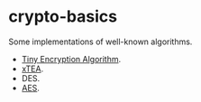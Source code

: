 # crypto-basics

Some implementations of well-known algorithms.

- [Tiny Encryption Algorithm](./tea).
- [xTEA](./tea).
- DES.
- [AES](./aes).
